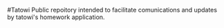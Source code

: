 #Tatowi
Public repoitory intended to facilitate comunications and updates by tatowi's homework application.
